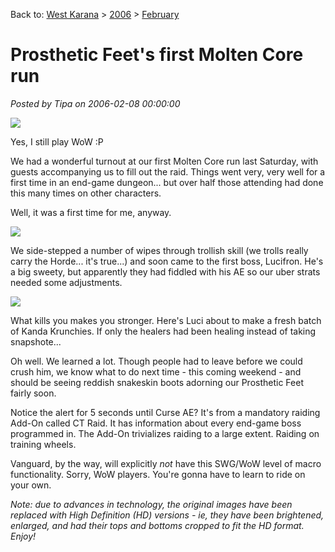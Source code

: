 Back to: [West Karana](/posts/westkarana.md) > [2006](/posts/2006/westkarana.md) > [February](./westkarana.md)
# Prosthetic Feet&#039;s first Molten Core run

*Posted by Tipa on 2006-02-08 00:00:00*

![](../../../images/mc1a-hd.jpg)

Yes, I still play WoW :P

We had a wonderful turnout at our first Molten Core run last Saturday, with guests accompanying us to fill out the raid. Things went very, very well for a first time in an end-game dungeon... but over half those attending had done this many times on other characters.

Well, it was a first time for me, anyway.

![](../../../images/mc1b-hd.jpg)

We side-stepped a number of wipes through trollish skill (we trolls really carry the Horde... it's true...) and soon came to the first boss, Lucifron. He's a big sweety, but apparently they had fiddled with his AE so our uber strats needed some adjustments.

![](../../../images/mc1c-hd.jpg)

What kills you makes you stronger. Here's Luci about to make a fresh batch of Kanda Krunchies. If only the healers had been healing instead of taking snapshote...

Oh well. We learned a lot. Though people had to leave before we could crush him, we know what to do next time - this coming weekend - and should be seeing reddish snakeskin boots adorning our Prosthetic Feet fairly soon.

Notice the alert for 5 seconds until Curse AE? It's from a mandatory raiding Add-On called CT Raid. It has information about every end-game boss programmed in. The Add-On trivializes raiding to a large extent. Raiding on training wheels.

Vanguard, by the way, will explicitly *not* have this SWG/WoW level of macro functionality. Sorry, WoW players. You're gonna have to learn to ride on your own.

*Note: due to advances in technology, the original images have been replaced with High Definition (HD) versions - ie, they have been brightened, enlarged, and had their tops and bottoms cropped to fit the HD format. Enjoy!*
